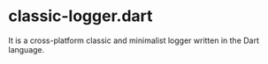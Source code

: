 # classic-logger.dart
It is a cross-platform classic and minimalist logger written in the Dart language.

